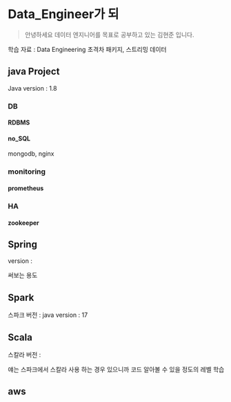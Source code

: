 # Data_Engineer가 되

> 안녕하세요 데이터 엔지니어를 목표로 공부하고 있는 김현준 입니다.

학습 자료 : Data Engineering 초격차 패키지, 스트리밍 데이터

## java Project

Java version : 1.8

### DB

#### RDBMS


#### no_SQL
mongodb, nginx

### monitoring
#### prometheus

### HA
#### zookeeper


## Spring

version : 

써보는 용도

## Spark

스파크 버전 :
java version : 17

## Scala

스칼라 버전 :

얘는 스파크에서 스칼라 사용 하는 경우 있으니까 코드 알아볼 수 있을 정도의 레벨 학습

## aws


